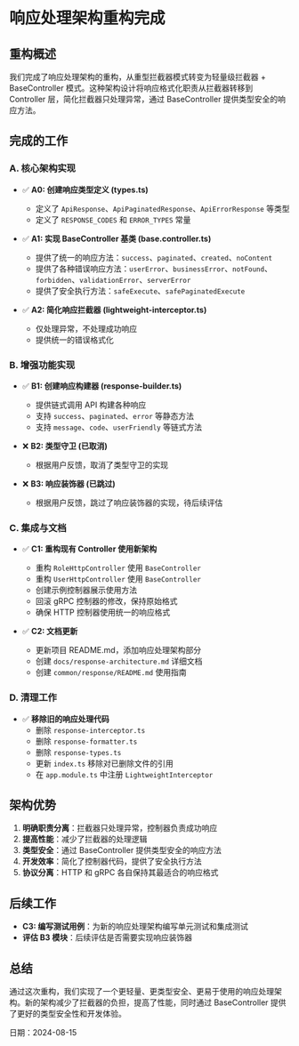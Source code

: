 # 响应处理架构重构完成

## 重构概述

我们完成了响应处理架构的重构，从重型拦截器模式转变为轻量级拦截器 + BaseController 模式。这种架构设计将响应格式化职责从拦截器转移到 Controller 层，简化拦截器只处理异常，通过 BaseController 提供类型安全的响应方法。

## 完成的工作

### A. 核心架构实现

- ✅ **A0: 创建响应类型定义 (types.ts)**
  - 定义了 `ApiResponse`、`ApiPaginatedResponse`、`ApiErrorResponse` 等类型
  - 定义了 `RESPONSE_CODES` 和 `ERROR_TYPES` 常量

- ✅ **A1: 实现 BaseController 基类 (base.controller.ts)**
  - 提供了统一的响应方法：`success`、`paginated`、`created`、`noContent`
  - 提供了各种错误响应方法：`userError`、`businessError`、`notFound`、`forbidden`、`validationError`、`serverError`
  - 提供了安全执行方法：`safeExecute`、`safePaginatedExecute`

- ✅ **A2: 简化响应拦截器 (lightweight-interceptor.ts)**
  - 仅处理异常，不处理成功响应
  - 提供统一的错误格式化

### B. 增强功能实现

- ✅ **B1: 创建响应构建器 (response-builder.ts)**
  - 提供链式调用 API 构建各种响应
  - 支持 `success`、`paginated`、`error` 等静态方法
  - 支持 `message`、`code`、`userFriendly` 等链式方法

- ❌ **B2: 类型守卫 (已取消)**
  - 根据用户反馈，取消了类型守卫的实现

- ❌ **B3: 响应装饰器 (已跳过)**
  - 根据用户反馈，跳过了响应装饰器的实现，待后续评估

### C. 集成与文档

- ✅ **C1: 重构现有 Controller 使用新架构**
  - 重构 `RoleHttpController` 使用 `BaseController`
  - 重构 `UserHttpController` 使用 `BaseController`
  - 创建示例控制器展示使用方法
  - 回滚 gRPC 控制器的修改，保持原始格式
  - 确保 HTTP 控制器使用统一的响应格式

- ✅ **C2: 文档更新**
  - 更新项目 README.md，添加响应处理架构部分
  - 创建 `docs/response-architecture.md` 详细文档
  - 创建 `common/response/README.md` 使用指南

### D. 清理工作

- ✅ **移除旧的响应处理代码**
  - 删除 `response-interceptor.ts`
  - 删除 `response-formatter.ts`
  - 删除 `response-types.ts`
  - 更新 `index.ts` 移除对已删除文件的引用
  - 在 `app.module.ts` 中注册 `LightweightInterceptor`

## 架构优势

1. **明确职责分离**：拦截器只处理异常，控制器负责成功响应
2. **提高性能**：减少了拦截器的处理逻辑
3. **类型安全**：通过 BaseController 提供类型安全的响应方法
4. **开发效率**：简化了控制器代码，提供了安全执行方法
5. **协议分离**：HTTP 和 gRPC 各自保持其最适合的响应格式

## 后续工作

- **C3: 编写测试用例**：为新的响应处理架构编写单元测试和集成测试
- **评估 B3 模块**：后续评估是否需要实现响应装饰器

## 总结

通过这次重构，我们实现了一个更轻量、更类型安全、更易于使用的响应处理架构。新的架构减少了拦截器的负担，提高了性能，同时通过 BaseController 提供了更好的类型安全性和开发体验。

日期：2024-08-15
